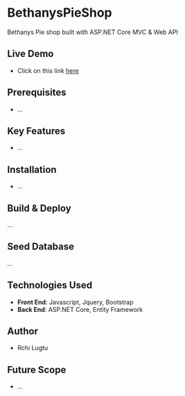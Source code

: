 # BethanysPieShop
Bethanys Pie shop built with ASP.NET Core MVC & Web API

## Live Demo
* Click on this link [here](https://proshop-site.herokuapp.com/)

## Prerequisites
* ...

## Key Features
* ...
  
## Installation
* ...
  
## Build & Deploy
...

## Seed Database
...

## Technologies Used
* **Front End**: Javascript, Jquery, Bootstrap
* **Back End**: ASP.NET Core, Entity Framework

## Author
* Rchi Lugtu

## Future Scope
* ...
